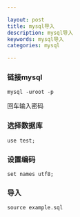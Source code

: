 ```yaml
---

layout: post
title: mysql导入
description: mysql导入
keywords: mysql导入
categories: mysql

---
```


### 链接mysql
`mysql -uroot -p`   

回车输入密码

### 选择数据库  
`use test;`

### 设置编码
`set names utf8;` 

### 导入
`source example.sql`









